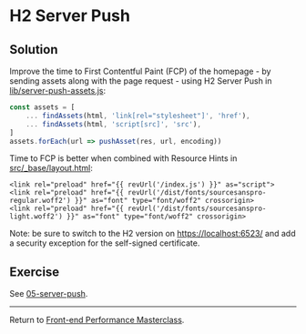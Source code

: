 # H2 Server Push

## Solution

Improve the time to First Contentful Paint (FCP) of the homepage - by sending assets along with the page request - using H2 Server Push in [lib/server-push-assets.js](lib/server-push-assets.js):

```js
const assets = [
    ... findAssets(html, 'link[rel="stylesheet"]', 'href'),
    ... findAssets(html, 'script[src]', 'src'),
]
assets.forEach(url => pushAsset(res, url, encoding))
```

Time to FCP is better when combined with Resource Hints in [src/_base/layout.html](src/_base/layout.html):

```twig
<link rel="preload" href="{{ revUrl('/index.js') }}" as="script">
<link rel="preload" href="{{ revUrl('/dist/fonts/sourcesanspro-regular.woff2') }}" as="font" type="font/woff2" crossorigin>
<link rel="preload" href="{{ revUrl('/dist/fonts/sourcesanspro-light.woff2') }}" as="font" type="font/woff2" crossorigin>
```

Note: be sure to switch to the H2 version on [https://localhost:6523/](https://localhost:6523/) and add a security exception for the self-signed certificate.


## Exercise

See [05-server-push](https://github.com/voorhoede/performance-masterclass-2018-10/tree/05-server-push).

---

Return to [Front-end Performance Masterclass](https://github.com/voorhoede/performance-masterclass-2018-10).
